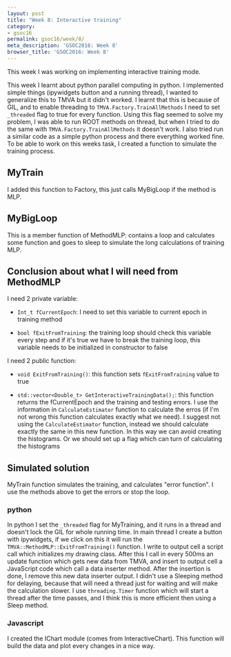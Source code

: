 ```yaml
---
layout: post
title: "Week 8: Interactive training"
category:
- gsoc16
permalink: gsoc16/week/8/
meta_description: 'GSOC2016: Week 8'
browser_title: 'GSOC2016: Week 8'
---
```



This week I was working on implementing interactive training mode.


This week I learnt about python parallel computing in python. I implemented simple things (ipywidgets button and a running thread),  I wanted to generalize this to TMVA but it
didn't worked. I learnt that this is because of GIL, and to enable threading to `TMVA.Factory.TrainAllMethods` I need to set `_threaded` flag to true for every function. Using
this flag seemed to solve my problem, I was able to run ROOT methods on thread, but when I tried to do the same with `TMVA.Factory.TrainAllMethods` it doesn't work. I also tried
run a similar code as a simple python process and there everything worked fine. To be able to work on this weeks task, I created a function to simulate the training process.

## MyTrain

I added this function to Factory, this just calls MyBigLoop if the method is MLP.

## MyBigLoop

This is a member function of MethodMLP: contains a loop and calculates some function and goes to sleep to simulate the long calculations of training MLP.

## Conclusion about what I will need from MethodMLP
I need 2 private variable:

* `Int_t fCurrentEpoch`: I need to set this variable to current epoch in training method

* `bool fExitFromTraining`: the training loop should check this variable every step and if it's true we have to break the training loop, this variable needs to be initialized in constructor to false

I need 2 public function:

* `void ExitFromTraining()`: this function sets `fExitFromTraining` value to true

* `std::vector<Double_t> GetInteractiveTrainingData();`: this function returns the fCurrentEpoch and the training and testing errors. I use the information in `CalculateEstimator` function to calculate
the erros (if I'm not wrong this function calculates exactly what we need). I suggest not using the `CalculateEstimator` function, instead we should calculate exactly the same in this new function. In this way we
can avoid creating the histograms. Or we should set up a flag which can turn of calculating the histograms

## Simulated solution
MyTrain function simulates the training, and calculates "error function". I use the methods above to get the errors or stop the loop.

### python
In python I set the `_threaded` flag for MyTraining, and it runs in a thread and doesn't lock the GIL for whole running time. In main thread I create a button with ipywidgets, if we click on this it will run the `TMVA::MethodMLP::ExitFromTraining()` function. I write to output cell a script call which initializes my drawing class. After this I call in every 500ms an update function which gets new data from TMVA, and insert
to output cell a JavaScript code which call a data inserter method. After the insertion is done, I remove this new data inserter output. I didn't use a Sleeping method for delaying, because that will need a thread
just for waiting and will make the calculation slower. I use `threading.Timer` function which will start a thread after the time passes, and I think this is more efficient then using a Sleep method.


### Javascript
I created the IChart module (comes from InteractiveChart). This function will build the data and plot every changes in a nice way.

